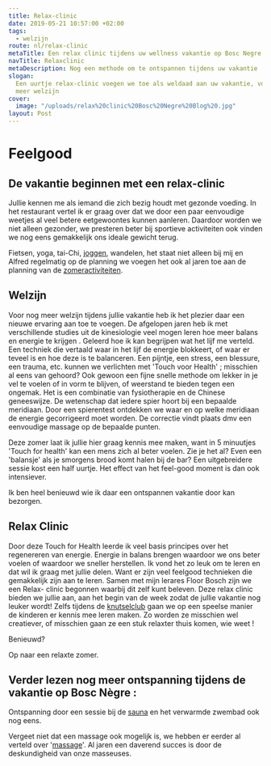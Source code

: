 ```yaml
---
title: Relax-clinic
date: 2019-05-21 10:57:00 +02:00
tags:
  - welzijn
route: nl/relax-clinic
metaTitle: Een relax clinic tijdens uw wellness vakantie op Bosc Negre
navTitle: Relaxclinic
metaDescription: Nog een methode om te ontspannen tijdens uw vakantie
slogan:
  Een uurtje relax-clinic voegen we toe als weldaad aan uw vakantie, voor nog
  meer welzijn
cover:
  image: "/uploads/relax%20clinic%20Bosc%20Negre%20Blog%20.jpg"
layout: Post
---
```


# Feelgood

## De vakantie beginnen met een relax-clinic

Jullie kennen me als iemand die zich bezig houdt met gezonde voeding. In het restaurant vertel ik er graag over dat we door een paar eenvoudige weetjes al veel betere eetgewoontes kunnen aanleren. Daardoor worden we niet alleen gezonder, we presteren beter bij sportieve activiteiten ook vinden we nog eens gemakkelijk ons ideale gewicht terug.

Fietsen, yoga, tai-Chi, [joggen](/nl/stoeresporters/), wandelen, het staat niet alleen bij mij en Alfred regelmatig op de planning we voegen het ook al jaren toe aan de planning van de [zomeractiviteiten](/nl/tag/activiteiten%20zomer).

## Welzijn

Voor nog meer welzijn tijdens jullie vakantie heb ik het plezier daar een nieuwe ervaring aan toe te voegen.
De afgelopen jaren heb ik met verschillende studies uit de kinesiologie veel mogen leren hoe meer balans en energie te krijgen . Geleerd hoe ik kan begrijpen wat het lijf me verteld.
Een techniek die vertaald waar in het lijf de energie blokkeert, of waar er teveel is en hoe deze is te balanceren.
Een pijntje, een stress, een blessure, een trauma, etc. kunnen we verlichten met
'Touch voor Health' ; misschien al eens van gehoord?
Ook gewoon een fijne snelle methode om lekker in je vel te voelen of in vorm te blijven, of weerstand te bieden tegen een ongemak.
Het is een combinatie van fysiotherapie en de Chinese geneeswijze. De wetenschap dat iedere spier hoort bij een bepaalde meridiaan. Door een spierentest ontdekken we waar en op welke meridiaan de energie gecorrigeerd moet worden. De correctie vindt plaats dmv een eenvoudige massage op de bepaalde punten.

Deze zomer laat ik jullie hier graag kennis mee maken, want in 5 minuutjes 'Touch for health' kan een mens zich al beter voelen.
Zie je het al? Even een 'balansje' als je smorgens brood komt halen bij de bar?
Een uitgebreidere sessie kost een half uurtje. Het effect van het feel-good moment is dan ook intensiever.

Ik ben heel benieuwd wie ik daar een ontspannen vakantie door kan bezorgen.

## Relax Clinic

Door deze Touch for Health leerde ik veel basis principes over het regenereren van energie. Energie in balans brengen waardoor we ons beter voelen of waardoor we sneller herstellen.
Ik vond het zo leuk om te leren en dat wil ik graag met jullie delen.
Want er zijn veel feelgood technieken die gemakkelijk zijn aan te leren.
Samen met mijn lerares Floor Bosch zijn we een Relax- clinic begonnen waarbij dit zelf kunt beleven.
Deze relax clinic bieden we jullie aan, aan het begin van de week zodat de jullie vakantie nog leuker wordt!
Zelfs tijdens de [knutselclub](/nl/animatie/) gaan we op een speelse manier de kinderen er kennis mee leren maken. Zo worden ze misschien wel creatiever, of misschien gaan ze een stuk relaxter thuis komen, wie weet !

Benieuwd?

Op naar een relaxte zomer.

## Verder lezen nog meer ontspanning tijdens de vakantie op Bosc Nègre :

Ontspanning door een sessie bij de [sauna](/nl/faciliteiten/verwarmd-zwembad/) en het verwarmde zwembad ook nog eens.

Vergeet niet dat een massage ook mogelijk is, we hebben er eerder al verteld over '[massage](/nl/onthaasten/)'. Al jaren een daverend succes is door de deskundigheid van onze masseuses.
